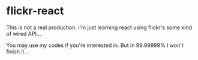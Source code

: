 # flickr-react
This is not a real production.  I'm just learning react using flickr's some kind of wired API...

You may use my codes if you're interested in.  But in 99.99999% I won't finish it...

